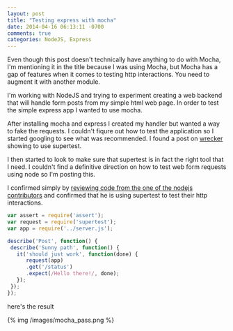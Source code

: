 ```yaml
---
layout: post
title: "Testing express with mocha"
date: 2014-04-16 06:13:11 -0700
comments: true
categories: NodeJS, Express
---
```

Even though this post doesn't technically have anything to do with Mocha, I'm
mentioning it in the title because I was using Mocha, but Mocha has a gap of
features when it comes to testing http interactions. You need to augment it
with another module.

I'm working with NodeJS and trying to experiment creating
a web backend that will handle form posts from my simple html web page. In
order to test the simple express app I wanted to use mocha.

After installing mocha and express I created my handler but wanted a way to
fake the requests. I couldn't fiqure out how to test the application so I
started googling to see what was recommended. I found a post on
[wrecker](http://devcenter.wercker.com/articles/languages/nodejs/getting-started-express-and-mocha.html)
showing to use supertest.

I then started to look to make sure that supertest is
in fact the right tool that I need. I couldn't find a definitive direction on
how to test web form requests using node so I'm posting this.

I confirmed simply by [reviewing code from the one of the nodejs contributors](https://github.com/koajs/statsd/commit/2d22eeee009eff704f2ba2da36be0c50991f3530)
and confirmed that he is using supertest to test their http interactions.
``` javascript
var assert = require('assert');
var request = require('supertest');
var app = require('../server.js');

describe('Post', function() {
 describe('Sunny path', function() {
   it('should just work', function(done) {
      request(app)
      .get('/status')
      .expect(/Hello there!/, done);
   });
 });
});
```
here's the result

{% img /images/mocha_pass.png %}
